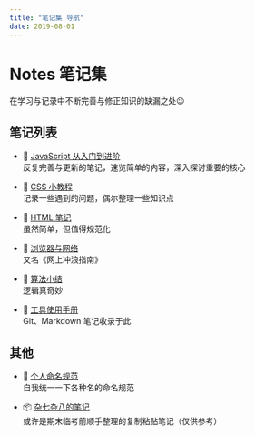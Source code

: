 ```yaml
---
title: "笔记集 导航"
date: 2019-08-01
---
```


# Notes 笔记集

在学习与记录中不断完善与修正知识的缺漏之处😉

## 笔记列表

- 🚀 [JavaScript 从入门到进阶](./javascript/)  
  反复完善与更新的笔记，速览简单的内容，深入探讨重要的核心

- 🔮 [CSS 小教程](./css/)  
  记录一些遇到的问题，偶尔整理一些知识点

- 📃 [HTML 笔记](./html/)  
  虽然简单，但值得规范化

- 📡 [浏览器与网络](./network/)  
  又名《网上冲浪指南》

- 🎲 [算法小结](./algorithm/)  
  逻辑真奇妙

- 🔧 [工具使用手册](./tools/)  
  Git、Markdown 笔记收录于此

## 其他

- 👺 [个人命名规范](./others/naming-standard.md)  
  自我统一一下各种名的命名规范

- 📦 [杂七杂八的笔记](./others/)  
  或许是期末临考前顺手整理的复制粘贴笔记（仅供参考）

<br/>
